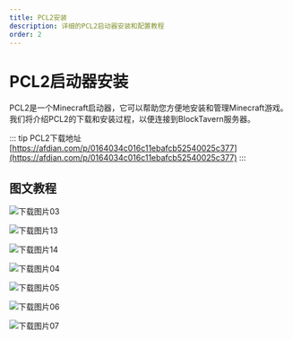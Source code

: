 ```yaml
---
title: PCL2安装
description: 详细的PCL2启动器安装和配置教程
order: 2
---
```


# PCL2启动器安装

PCL2是一个Minecraft启动器，它可以帮助您方便地安装和管理Minecraft游戏。我们将介绍PCL2的下载和安装过程，以便连接到BlockTavern服务器。

::: tip PCL2下载地址
[https://afdian.com/p/0164034c016c11ebafcb52540025c377](https://afdian.com/p/0164034c016c11ebafcb52540025c377)
:::


## 图文教程

![下载图片03](/assets/InstallationTutorial/installation-details/installation-details03.png)

![下载图片13](/assets/InstallationTutorial/installation-details/installation-details13.png)

![下载图片14](/assets/InstallationTutorial/installation-details/installation-details14.png)

![下载图片04](/assets/InstallationTutorial/installation-details/installation-details04.png)

![下载图片05](/assets/InstallationTutorial/installation-details/installation-details05.png)

![下载图片06](/assets/InstallationTutorial/installation-details/installation-details06.png)

![下载图片07](/assets/InstallationTutorial/installation-details/installation-details07.png)

<Contributors />

<GitHistoryInformation />